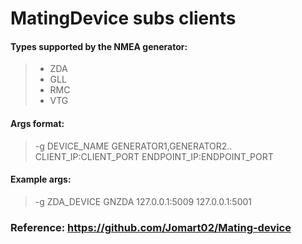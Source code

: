 # MatingDevice subs clients

#### Types supported by the NMEA generator:
> * ZDA
> * GLL
> * RMC
> * VTG

#### Args format:
> -g DEVICE_NAME GENERATOR1,GENERATOR2.. CLIENT_IP:CLIENT_PORT ENDPOINT_IP:ENDPOINT_PORT
#### Example args:
> -g ZDA_DEVICE GNZDA 127.0.0.1:5009 127.0.0.1:5001

### Reference: https://github.com/Jomart02/Mating-device

